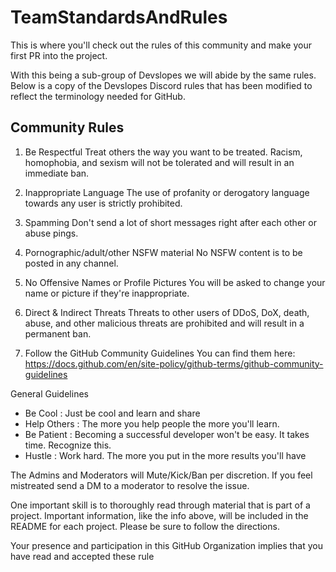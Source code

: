 # TeamStandardsAndRules
This is where you'll check out the rules of this community and make your first PR into the project.

With this being a sub-group of Devslopes we will abide by the same rules. Below is a copy of the Devslopes Discord rules that has been modified to reflect the terminology needed for GitHub.

## Community Rules

1. Be Respectful
Treat others the way you want to be treated. Racism, homophobia, and sexism will not be tolerated and will result in an immediate ban.

2. Inappropriate Language
The use of profanity or derogatory language towards any user is strictly prohibited.

3. Spamming
Don't send a lot of short messages right after each other or abuse pings.

4. Pornographic/adult/other NSFW material
No NSFW content is to be posted in any channel.

5. No Offensive Names or Profile Pictures
You will be asked to change your name or picture if they're inappropriate.

6. Direct & Indirect Threats
Threats to other users of DDoS, DoX, death, abuse, and other malicious threats are prohibited and will result in a permanent ban.

7. Follow the GitHub Community Guidelines
You can find them here: https://docs.github.com/en/site-policy/github-terms/github-community-guidelines

General Guidelines

- Be Cool : Just be cool and learn and share 
- Help Others : The more you help people the more you'll learn. 
- Be Patient : Becoming a successful developer won't be easy. It takes time. Recognize this.
- Hustle : Work hard. The more you put in the more results you'll have

The Admins and Moderators will Mute/Kick/Ban per discretion.
If you feel mistreated send a DM to a moderator to resolve the issue.

One important skill is to thoroughly read through material that is part of a project. Important information, like the info above, will be included in the README for each project. Please be sure to follow the directions.

Your presence and participation in this GitHub Organization implies that you have read and accepted these rule

